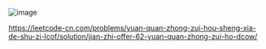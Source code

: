 ![image](https://user-images.githubusercontent.com/83317731/122868577-beccaa00-d2f0-11eb-9632-fc483d30c153.png)

https://leetcode-cn.com/problems/yuan-quan-zhong-zui-hou-sheng-xia-de-shu-zi-lcof/solution/jian-zhi-offer-62-yuan-quan-zhong-zui-ho-dcow/
